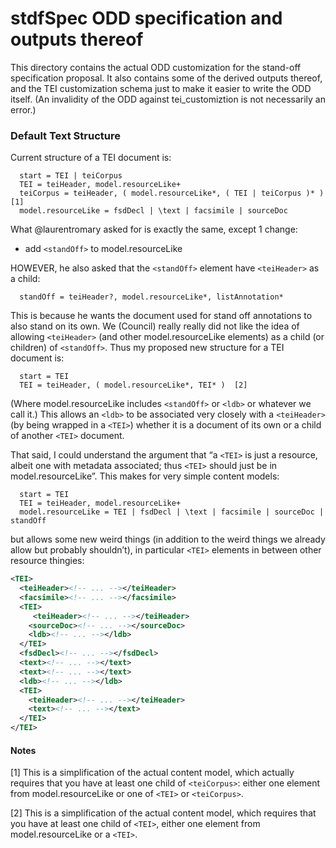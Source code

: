 # stdfSpec ODD specification and outputs thereof

This directory contains the actual ODD customization for the stand-off specification proposal. It also contains some of the derived outputs thereof, and the TEI customization schema just to make it easier to write the ODD itself. (An invalidity of the ODD against tei_customiztion is not necessarily an error.)

### Default Text Structure

Current structure of a TEI document is:

~~~~~
  start = TEI | teiCorpus
  TEI = teiHeader, model.resourceLike+
  teiCorpus = teiHeader, ( model.resourceLike*, ( TEI | teiCorpus )* )  [1]
  model.resourceLike = fsdDecl | \text | facsimile | sourceDoc
~~~~~

What @laurentromary asked for is exactly the same, except 1 change:
  * add `<standOff>` to model.resourceLike

HOWEVER, he also asked that the `<standOff>` element have `<teiHeader>` as a child:

~~~~~
  standOff = teiHeader?, model.resourceLike*, listAnnotation*
~~~~~  

This is because he wants the document used for stand off annotations to also stand on its own. We (Council) really really did not like the idea of allowing `<teiHeader>` (and other model.resourceLike elements) as a child (or children) of `<standOff>`. Thus my proposed new structure for a TEI document is:

~~~~~
  start = TEI
  TEI = teiHeader, ( model.resourceLike*, TEI* )  [2]

~~~~~
(Where model.resourceLike includes `<standOff>` or `<ldb>` or whatever we call it.) This allows an `<ldb>` to be associated very closely with a `<teiHeader>` (by being wrapped in a `<TEI>`) whether it is a document of its own or a child of another `<TEI>` document.

That said, I could understand the argument that “a `<TEI>` is just a resource, albeit one with metadata associated; thus `<TEI>` should just be in model.resourceLike”. This makes for very simple content models: 

~~~~~
  start = TEI
  TEI = teiHeader, model.resourceLike+
  model.resourceLike = TEI | fsdDecl | \text | facsimile | sourceDoc | standOff
~~~~~
but allows some new weird things (in addition to the weird things we already allow but probably shouldn’t), in particular `<TEI>` elements in between other resource thingies:

~~~~~xml
<TEI>
  <teiHeader><!-- ... --></teiHeader>
  <facsimile><!-- ... --></facsimile>
  <TEI>
     <teiHeader><!-- ... --></teiHeader>
    <sourceDoc><!-- ... --></sourceDoc>
    <ldb><!-- ... --></ldb>
  </TEI>
  <fsdDecl><!-- ... --></fsdDecl>
  <text><!-- ... --></text>
  <text><!-- ... --></text>
  <ldb><!-- ... --></ldb>
  <TEI>
    <teiHeader><!-- ... --></teiHeader>
    <text><!-- ... --></text>
  </TEI>
</TEI>
~~~~~

#### Notes

[1] This is a simplification of the actual content model, which actually requires that you have at least one child of `<teiCorpus>`: either one element from model.resourceLike or one of `<TEI>` or `<teiCorpus>`.
 
 [2] This is a simplification of the actual content model, which requires that you have at least one child of `<TEI>`, either one element from model.resourceLike or a `<TEI>`.

